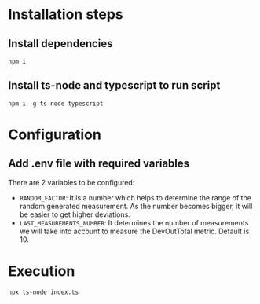 # Installation steps

## Install dependencies

```
npm i
```
## Install ts-node and typescript to run script
```
npm i -g ts-node typescript
```

# Configuration

## Add .env file with required variables

There are 2 variables to be configured:
- `RANDOM_FACTOR`: It is a number which helps to determine the range of the random generated measurement. As the number becomes bigger, it will be easier to get higher deviations.
- `LAST_MEASUREMENTS_NUMBER`: It determines the number of measurements we will take into account to measure the DevOutTotal metric. Default is 10.

# Execution
```
npx ts-node index.ts
```
